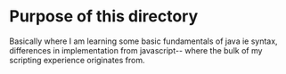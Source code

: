 # Purpose of this directory

Basically where I am learning some basic fundamentals of java ie syntax, differences in implementation from javascript-- where the bulk of my scripting experience originates from.